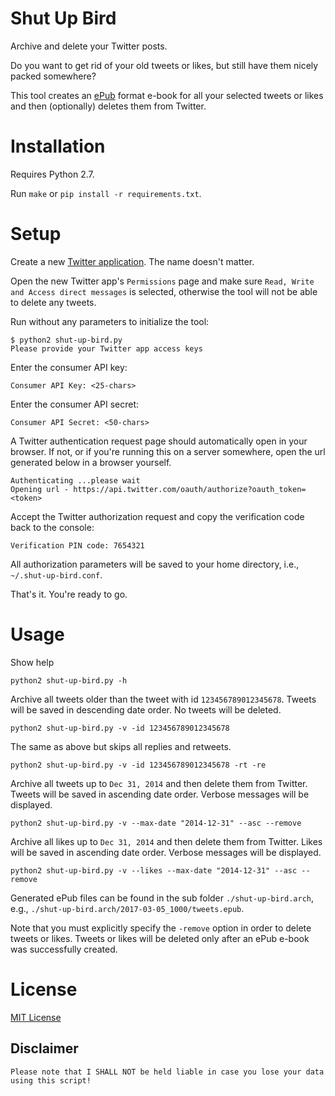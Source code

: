 # Shut Up Bird

Archive and delete your Twitter posts.

Do you want to get rid of your old tweets or likes, but still have them nicely packed somewhere?

This tool creates an [ePub](https://en.wikipedia.org/wiki/EPUB) format e-book for all your selected tweets or likes and then (optionally) deletes them from Twitter. 

# Installation

Requires Python 2.7.

Run `make` or `pip install -r requirements.txt`.

# Setup

Create a new [Twitter application](https://apps.twitter.com/). The name doesn't matter.

Open the new Twitter app's `Permissions` page and make sure `Read, Write and Access direct messages` 
is selected, otherwise the tool will not be able to delete any tweets.

Run without any parameters to initialize the tool:

    $ python2 shut-up-bird.py
    Please provide your Twitter app access keys

Enter the consumer API key:

    Consumer API Key: <25-chars>

Enter the consumer API secret:

    Consumer API Secret: <50-chars>

A Twitter authentication request page should automatically open in your browser. 
If not, or if you're running this on a server somewhere, open the url generated below in a browser yourself.

    Authenticating ...please wait
    Opening url - https://api.twitter.com/oauth/authorize?oauth_token=<token>

Accept the Twitter authorization request and copy the verification code back to the console:

    Verification PIN code: 7654321

All authorization parameters will be saved to your home directory, i.e., `~/.shut-up-bird.conf`.

That's it. You're ready to go.

# Usage

Show help

    python2 shut-up-bird.py -h 

Archive all tweets older than the tweet with id `123456789012345678`. 
Tweets will be saved in descending date order. No tweets will be deleted.

    python2 shut-up-bird.py -v -id 123456789012345678

The same as above but skips all replies and retweets.

    python2 shut-up-bird.py -v -id 123456789012345678 -rt -re

Archive all tweets up to `Dec 31, 2014` and then delete them from Twitter. 
Tweets will be saved in ascending date order. Verbose messages will be displayed.

    python2 shut-up-bird.py -v --max-date "2014-12-31" --asc --remove 

Archive all likes up to `Dec 31, 2014` and then delete them from Twitter. 
Likes will be saved in ascending date order. Verbose messages will be displayed.

    python2 shut-up-bird.py -v --likes --max-date "2014-12-31" --asc --remove

Generated ePub files can be found in the sub folder `./shut-up-bird.arch`, e.g., `./shut-up-bird.arch/2017-03-05_1000/tweets.epub`.

Note that you must explicitly specify the `-remove` option in order to delete tweets or likes.
Tweets or likes will be deleted only after an ePub e-book was successfully created.

# License

[MIT License](LICENSE)

## Disclaimer

    Please note that I SHALL NOT be held liable in case you lose your data using this script! 
